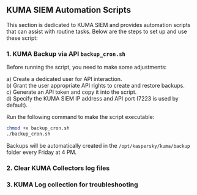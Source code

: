 ## KUMA SIEM Automation Scripts

This section is dedicated to KUMA SIEM and provides automation scripts that can assist with routine tasks. Below are the steps to set up and use these script:

### 1. KUMA Backup via API `backup_cron.sh`
Before running the script, you need to make some adjustments:

   a) Create a dedicated user for API interaction.  
   b) Grant the user appropriate API rights to create and restore backups.  
   c) Generate an API token and copy it into the script.  
   d) Specify the KUMA SIEM IP address and API port (7223 is used by default).

Run the following command to make the script executable:

```bash
chmod +x backup_cron.sh
./backup_cron.sh
```
Backups will be automatically created in the `/opt/kaspersky/kuma/backup` folder every Friday at 4 PM.

### 2. Clear KUMA Collectors log files

### 3. KUMA Log collection for troubleshooting



